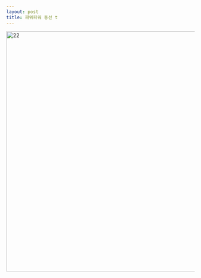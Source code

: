 ```yaml
---
layout: post
title: 파워파워 동선 t
---
```


<img width="640px" alt="22" src="https://user-images.githubusercontent.com/82706829/115135779-15e6a200-a056-11eb-91bd-55792ca904d3.jpg">
